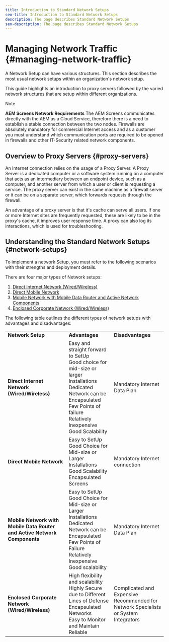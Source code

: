 ```yaml
---
title: Introduction to Standard Network Setups
seo-title: Introduction to Standard Network Setups
description: The page describes Standard Network Setups
seo-description: The page describes Standard Network Setups
---
```


# Managing Network Traffic {#managing-network-traffic}

A Network Setup can have various structures. This section describes the most usual network setups within an organization's network setup. 

This guide highlights an introduction to proxy servers followed by the varied network structures that are setup within different organizations. 

>[!NOTE]
>**AEM Screens Network Requirements**
>The AEM Screens communicates directly with the AEM as a Cloud Service, therefore there is a need to establish a stable connection between the two nodes. Firewalls are absolutely mandatory for commercial Internet access and as a customer you must understand which communication ports are required to be opened in firewalls and other IT-Security related network components.

## Overview to Proxy Servers {#proxy-servers}

An Internet connection relies on the usage of a Proxy Server. A Proxy Server is a dedicated computer or a software system running on a computer that acts as an intermediary between an endpoint device, such as a computer, and another server from which a user or client is requesting a service. The proxy server can exist in the same machine as a firewall server or it can be on a separate server, which forwards requests through the firewall.

An advantage of a proxy server is that it's cache can serve all users. If one or more Internet sites are frequently requested, these are likely to be in the proxy's cache, it improves user response time. A proxy can also log its interactions, which is used for troubleshooting.

## Understanding the Standard Network Setups {#network-setups}

To implement a network Setup, you must refer to the following scenarios with their strengths and deployment details. 

There are four major types of Network setups:

1. [Direct Internet Network (Wired/Wireless)](/help/using/direct-internet-network.md)
1. [Direct Mobile Network](/help/using/mobile-network.md)
1. [Mobile Network with Mobile Data Router and Active Network Components](/help/using/mobile-network-router.md)
1. [Enclosed Corporate Network (Wired/Wireless)](/help/using/enclosed-corporate-network.md)

The following table outlines the different types of network setups with advantages and disadvantages:

<table>
 <tbody>
  <tr>
   <td><strong>Network Setup</strong></td>
   <td><strong>Advantages</strong></td>
   <td><strong>Disadvantages</strong></td>
  </tr>
  <tr>
   <td><strong>Direct Internet Network (Wired/Wireless)</strong></td>
   <td>Easy and straight forward to SetUp
<br>Good choice for mid-size or larger Installations
<br>Dedicated Network can be Encapsulated
<br>Few Points of failure
<br>Relatively Inexpensive
<br>Good Scalability</td>
   <td>Mandatory Internet Data Plan </td>
  </tr>
    <tr>
   <td><strong>Direct Mobile Network</strong></td>
   <td>Easy to SetUp
<br>Good Choice for Mid-size or Larger Installations
<br>Good Scalability
<br>Encapsulated Screens
</td>
   <td>Mandatory Internet connection</td>
  </tr>
    <tr>
<tr>
   <td><strong>Mobile Network with Mobile Data Router and Active Network Components</strong></td>
   <td>Easy to SetUp
<br>Good Choice for Mid-size or Larger Installations
<br>Dedicated Network can be Encapsulated
<br>Few Points of Failure
<br>Relatively Inexpensive
<br>Good scalability</br></td>
   <td>Mandatory Internet Data Plan</td>
  </tr>
    <tr>

   <td><strong>Enclosed Corporate Network (Wired/Wireless)</strong></td>
   <td>High flexibility and scalability
<br>Highly Secure due to Different Lines of Defense
<br>Encapsulated Networks
<br>Easy to Monitor and Maintain
<br>Reliable</td>
   <td>Complicated and Expensive
<br>Recommended for Network Specialists or System Integrators</td>
  </tr>
  </tr>
 </tbody>
</table>


